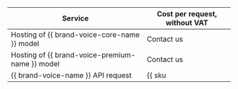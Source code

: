 | Service | Cost per request, without VAT |
| ----- | ----- |
| Hosting of {{ brand-voice-core-name }} model | Contact us |
| Hosting of {{ brand-voice-premium-name }} model | Contact us |
| {{ brand-voice-name }} API request | {{ sku|USD|ai.speech.tts.dialogue_platform|string }} |
